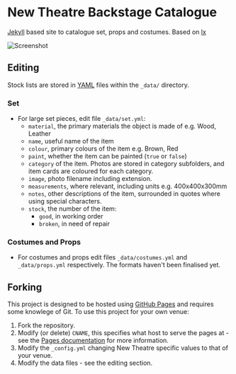 # New Theatre Backstage Catalogue

[Jekyll](http://jekyllrb.com/) based site to catalogue set, props and costumes. Based on [lx](http://github.com/newtheatre/lx)

![Screenshot](https://raw.githubusercontent.com/newtheatre/lx/gh-pages/screenshot.png)

## Editing

Stock lists are stored in [YAML](http://yaml.org/) files within the `_data/` directory.

### Set 

- For large set pieces, edit file `_data/set.yml`:
  - `material`, the primary materials the object is made of e.g. Wood, Leather
  - `name`, useful name of the item 
  - `colour`, primary colours of the item e.g. Brown, Red
  - `paint`, whether the item can be painted (`true` or `false`)
  - `category` of the item. Photos are stored in category subfolders, and item cards are coloured for each category. 
  - `image`, photo filename including extension. 
  - `measurements`, where relevant, including units e.g. 400x400x300mm
  - `notes`, other descriptions of the item, surrounded in quotes where using special characters.
  - `stock`, the number of the item:
    - `good`, in working order
    - `broken`, in need of repair

### Costumes and Props

- For costumes and props edit files `_data/costumes.yml` and `_data/props.yml` respectively. The formats haven't been finalised yet.

## Forking

This project is designed to be hosted using [GitHub Pages](https://pages.github.com/) and requires some knowlege of Git. To use this project for your own venue:

1. Fork the repository.
2. Modify (or delete) `CNAME`, this specifies what host to serve the pages at - see the [Pages documentation](https://help.github.com/articles/adding-a-cname-file-to-your-repository/) for more information.
3. Modify the `_config.yml` changing New Theatre specific values to that of your venue.
4. Modify the data files - see the editing section.
